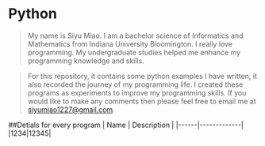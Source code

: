 # Python
>My name is Siyu Miao. I am a bachelor science of Informatics and Mathematics from Indiana University Bloomington. I really love programming. My undergraduate studies helped me enhance my programming knowledge and skills. 

>For this repository, it contains some python examples I have written, it also recorded the journey of my programming life. I created these programs as experiments to improve my programming skills. If you would like to make any comments then please feel free to email me at siyumiao1227@gmail.com.

##Detials for every program
| Name | Description |
|------|-------------|
|1234|12345|
